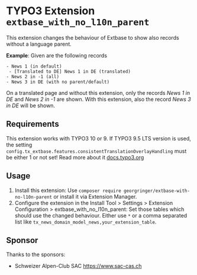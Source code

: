 # TYPO3 Extension `extbase_with_no_l10n_parent`

This extension changes the behaviour of Extbase to show also records without a language parent.

**Example**: Given are the following records

```
- News 1 (in default)
 - [Translated to DE] News 1 in DE (translated)
- News 2 in -1 (all)
- News 3 in DE (with no parent/default)
```

On a translated page and without this extension, only the records *News 1 in DE* and *News 2 in -1* are shown.
With this extension, also the record *News 3 in DE* will be shown.

## Requirements

This extension works with TYPO3 10 or 9. If TYPO3 9.5 LTS version is used, the setting `config.tx_extbase.features.consistentTranslationOverlayHandling` must be either 1 or not set!
Read more about it [docs.typo3.org](https://docs.typo3.org/c/typo3/cms-core/master/en-us/Changelog/9.5/Important-82363-MakeExtBaseTranslationHandlingConsistentWithTyposcript.html)

## Usage

1. Install this extension: Use `composer require georgringer/extbase-with-no-l10n-parent` or install it via Extension Manager.
2. Configure the extension in the Install Tool > Settings > Extension Configuration > extbase_with_no_l10n_parent: Set those tables which should use the changed behaviour. Either use `*` or a comma separated list like `tx_news_domain_model_news,your_extension_table`.

## Sponsor

Thanks to the sponsors:

- Schweizer Alpen-Club SAC https://www.sac-cas.ch 
